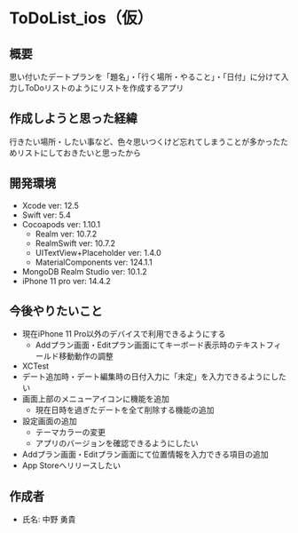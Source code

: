 # ToDoList_ios（仮）

## 概要
思い付いたデートプランを「題名」・「行く場所・やること」・「日付」に分けて入力しToDoリストのようにリストを作成するアプリ

## 作成しようと思った経緯
行きたい場所・したい事など、色々思いつくけど忘れてしまうことが多かったためリストにしておきたいと思ったから

## 開発環境
* Xcode ver: 12.5
* Swift ver: 5.4
* Cocoapods ver: 1.10.1
  - Realm ver: 10.7.2
  - RealmSwift ver: 10.7.2
  - UITextView+Placeholder ver: 1.4.0
  - MaterialComponents ver: 124.1.1
* MongoDB Realm Studio ver: 10.1.2
* iPhone 11 pro ver: 14.4.2
  
## 今後やりたいこと
* 現在iPhone 11 Pro以外のデバイスで利用できるようにする
  - Addプラン画面・Editプラン画面にてキーボード表示時のテキストフィールド移動動作の調整
* XCTest
* デート追加時・デート編集時の日付入力に「未定」を入力できるようにしたい
* 画面上部のメニューアイコンに機能を追加
  - 現在日時を過ぎたデートを全て削除する機能の追加
* 設定画面の追加
  - テーマカラーの変更
  - アプリのバージョンを確認できるようにしたい
* Addプラン画面・Editプラン画面にて位置情報を入力できる項目の追加
* App Storeへリリースしたい

## 作成者
* 氏名: 中野 勇貴
